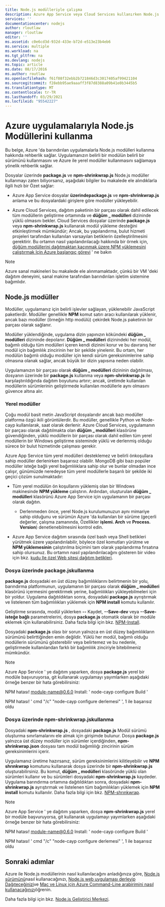 ```yaml
---
title: Node.js modülleriyle çalışma
description: Azure App Service veya Cloud Services kullanırken Node.js modüllerle nasıl çalışacağınızı öğrenin.
services: ''
documentationcenter: nodejs
author: rloutlaw
manager: rloutlaw
editor: ''
ms.assetid: c0e6cd3d-932d-433e-b72d-e513e23b4eb6
ms.service: multiple
ms.workload: na
ms.tgt_pltfrm: na
ms.devlang: nodejs
ms.topic: article
ms.date: 08/17/2016
ms.author: routlaw
ms.openlocfilehash: f61f08f32ebb2b721846d3c3017405af99421104
ms.sourcegitcommit: f28ebb95ae9aaaff3f87d8388a09b41e0b3445b5
ms.translationtype: MT
ms.contentlocale: tr-TR
ms.lasthandoff: 03/29/2021
ms.locfileid: "95542227"
---
```

# <a name="using-nodejs-modules-with-azure-applications"></a>Azure uygulamalarıyla Node.js Modüllerini kullanma
Bu belge, Azure 'da barındırılan uygulamalarla Node.js modülleri kullanma hakkında rehberlik sağlar. Uygulamanızın belirli bir modülün belirli bir sürümünü kullanmasını ve Azure ile yerel modüller kullanmasını sağlamaya yönelik rehberlik sağlar.

Dosyalar üzerinde **package.js** ve **npm-shrinkwrap.js** Node.js modüller kullanmayı zaten biliyorsanız, aşağıdaki bilgiler bu makalede ele alındıklarla ilgili hızlı bir Özet sağlar:

* Azure App Service dosyalar **üzerindepackage.js** ve **npm-shrinkwrap.js** anlama ve bu dosyalardaki girişlere göre modüller yükleyebilir.

* Azure Cloud Services, dağıtım paketinin bir parçası olarak dahil edilecek tüm modüllerin geliştirme ortamında ve **düğüm \_ modülleri** dizininde yüklü olmasını bekler. Cloud Services dosyalar üzerinde **package.js** veya **npm-shrinkwrap.js** kullanarak modül yükleme desteğini etkinleştirmek mümkündür; Ancak, bu yapılandırma, bulut hizmeti projeleri tarafından kullanılan varsayılan betiklerin özelleştirilmesini gerektirir. Bu ortamın nasıl yapılandırılacağı hakkında bir örnek için, [düğüm modüllerini dağıtmaktan kaçınmak üzere NPM yüklemesini çalıştırmak Için Azure başlangıç görevi](https://github.com/woloski/nodeonazure-blog/blob/master/articles/startup-task-to-run-npm-in-azure.markdown) ' ne bakın

> [!NOTE]
> Azure sanal makineleri bu makalede ele alınmamaktadır, çünkü bir VM 'deki dağıtım deneyimi, sanal makine tarafından barındırılan işletim sistemine bağımlıdır.
>
>

## <a name="nodejs-modules"></a>Node.js modüller
Modüller, uygulamanız için belirli işlevler sağlayan, yüklenebilir JavaScript paketlerdir. Modüller genellikle **NPM** komut satırı aracı kullanılarak yüklenir, ancak bazı modüller (örneğin http modülü) çekirdek Node.js paketinin bir parçası olarak sağlanır.

Modüller yüklendiğinde, uygulama dizin yapınızın kökündeki **düğüm \_ modülleri** dizininde depolanır. **Düğüm \_ modülleri** dizinindeki her modül, bağımlı olduğu tüm modülleri içeren kendi dizinini korur ve bu davranış her modül için bağımlılık zincirinin her bir şekilde yinelenir. Bu ortam, her modülün bağımlı olduğu modüller için kendi sürüm gereksinimlerine sahip olmasına olanak sağlar, ancak büyük bir dizin yapısına neden olabilir.

Uygulamanızın bir parçası olarak **düğüm \_ modülleri** dizininin dağıtılması, dosyanın üzerinde bir **package.js** kullanma veya **npm-shrinkwrap.js** ile karşılaştırıldığında dağıtım boyutunu artırır; ancak, üretimde kullanılan modüllerin sürümlerinin geliştirmede kullanılan modüllerle aynı olmasını güvence altına alır.

### <a name="native-modules"></a>Yerel modüller
Çoğu modül basit metin JavaScript dosyalarıdır ancak bazı modüller platforma özgü ikili görüntülerdir. Bu modüller, genellikle Python ve Node-cayp kullanılarak, saat olarak derlenir. Azure Cloud Services, uygulamanın bir parçası olarak dağıtılmakta olan **düğüm \_ modülleri** klasörüne güvendiğinden, yüklü modüllerin bir parçası olarak dahil edilen tüm yerel modüllerin bir Windows geliştirme sisteminde yüklü ve derlenmiş olduğu sürece bir bulut hizmetinde çalışması gerekir.

Azure App Service tüm yerel modülleri desteklemez ve belirli önkoşullara sahip modüller derlenirken başarısız olabilir. MongoDB gibi bazı popüler modüller isteğe bağlı yerel bağımlılıklara sahip olur ve bunlar olmadan ince çalışır, günümüzde neredeyse tüm yerel modüllerle başarılı bir şekilde iki geçici çözüm sunulmaktadır:

* Tüm yerel modülün ön koşullarını yüklemiş olan bir Windows makinesinde **NPM yükleme** çalıştırın. Ardından, oluşturulan **düğüm \_ modülleri** klasörünü Azure App Service için uygulamanın bir parçası olarak dağıtın.

  * Derlenmeden önce, yerel Node.js kurulumunuzun aynı mimariye sahip olduğunu ve sürümün Azure 'da kullanılan bir sürüme (geçerli değerler, çalışma zamanında, Özellikler **işlemi. Arch** ve **Process. Version**) denetlenebilmesini kontrol edin.

* Azure App Service dağıtım sırasında özel bash veya Shell betikleri yürütmek üzere yapılandırılabilir, böylece özel komutları yürütme ve **NPM yüklemesinin** çalıştırılma biçimini tam olarak yapılandırma fırsatına sahip olursunuz. Bu ortamın nasıl yapılandırılacağını gösteren bir video için bkz. [kudu Ile özel Web sitesi dağıtım betikleri](https://azure.microsoft.com/resources/videos/custom-web-site-deployment-scripts-with-kudu/).

### <a name="using-a-packagejson-file"></a>Dosya üzerinde package.jskullanma

**package.js** dosyadaki en üst düzey bağımlılıklarını belirtmenin bir yolu, barındırma platformunun, uygulamanın bir parçası olarak **düğüm \_ modülleri** klasörünü içermesini gerektirmek yerine, bağımlılıkları yükleyebilmeleri için bir yoldur. Uygulama dağıtıldıktan sonra, dosyadaki **package.js** ayrıştırmak ve listelenen tüm bağımlılıkları yüklemek için **NPM install** komutu kullanılır.

Geliştirme sırasında, modül yüklerken **--** Kaydet, **--Save-dev** veya **--Save-isteğe bağlı** parametrelerini, dosya **package.js** otomatik olarak bir modüle eklemek için kullanabilirsiniz. Daha fazla bilgi için bkz. [NPM-Install](https://docs.npmjs.com/cli/install).

Dosyadaki **package.js** olası bir sorun yalnızca en üst düzey bağımlılıkların sürümünü belirttiğinden emin değildir. Yüklü her modül, bağımlı olduğu modüllerin sürümünü gösterebilir veya belirtemez ve bu nedenle, geliştirmede kullanılandan farklı bir bağımlılık zinciriyle bitebilmeniz mümkündür.

> [!NOTE]
> Azure App Service ' ye dağıtım yaparken, dosya <b>package.js</b> yerel bir modüle başvuruyorsa, git kullanarak uygulamayı yayımlarken aşağıdaki örneğe benzer bir hata görebilirsiniz:
>
> NPM hatası! module-name@0.6.0 Install: ' node-cayp configure Build '
>
> NPM hatası! ' cmd "/c" "node-cayp configure derlemesi" ', 1 ile başarısız oldu
>
>

### <a name="using-a-npm-shrinkwrapjson-file"></a>Dosya üzerinde npm-shrinkwrap.jskullanma
Dosyadaki **npm-shrinkwrap.js** , dosyadaki **package.js** Modül sürümü oluşturma sınırlamalarını ele almak için girişimde bulunur. Dosya **package.js** yalnızca üst düzey modüller için sürümler içerdiğinden, **npm-shrinkwrap.json** dosyası tam modül bağımlılığı zincirinin sürüm gereksinimlerini içerir.

Uygulamanız üretime hazırsanız, sürüm gereksinimlerini kilitleyebilir ve **NPM shrınkwrap** komutunu kullanarak dosya üzerinde bir **npm-shrinkwrap.js** oluşturabilirsiniz. Bu komut, **düğüm \_ modülleri** klasöründe yüklü olan sürümleri kullanır ve bu sürümleri dosyadaki **npm-shrinkwrap.js** kaydeder. Uygulama barındırma ortamına dağıtıldıktan sonra, dosyadaki **npm-shrinkwrap.js** ayrıştırmak ve listelenen tüm bağımlılıkları yüklemek için **NPM install** komutu kullanılır. Daha fazla bilgi için bkz. [NPM-shrınkwrap](https://docs.npmjs.com/cli/shrinkwrap).

> [!NOTE]
> Azure App Service ' ye dağıtım yaparken, dosya <b>npm-shrinkwrap.js</b> yerel bir modüle başvuruyorsa, git kullanarak uygulamayı yayımlarken aşağıdaki örneğe benzer bir hata görebilirsiniz:
>
> NPM hatası! module-name@0.6.0 Install: ' node-cayp configure Build '
>
> NPM hatası! ' cmd "/c" "node-cayp configure derlemesi" ', 1 ile başarısız oldu
>
>

## <a name="next-steps"></a>Sonraki adımlar
Azure ile Node.js modüllerinin nasıl kullanılacağını anladığınıza göre, [Node.js sürümünü](https://github.com/squillace/nodejs-microservice)nasıl kullanacağınızı, [Node.js web uygulaması derleyip Dağıteceğinizi](app-service/quickstart-nodejs.md)ve [Mac ve Linux için Azure Command-Line arabirimini nasıl kullanacağınızı](https://azure.microsoft.com/blog/using-windows-azure-with-the-command-line-tools-for-mac-and-linux/)öğrenin.

Daha fazla bilgi için bkz. [Node.js Geliştirici Merkezi](/azure/developer/javascript/).

[specify the Node.js version]: ./app-service/overview.md
[How to use the Azure Command-Line Interface for Mac and Linux]:cli-install-nodejs.md
[Custom Website Deployment Scripts with Kudu]: https://channel9.msdn.com/Shows/Azure-Friday/Custom-Web-Site-Deployment-Scripts-with-Kudu-with-David-Ebbo